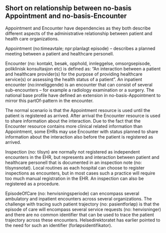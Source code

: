 ## Short on relationship between no-basis Appointment and no-basis-Encounter

<p>Appointment and Encounter have dependencies as they both describe different aspects of the administrative relationship between patient and health care organizations.</p>
<p>Appointment (no:timeavtale; npr:planlagt episode) – describes a planned meeting between a patient and healthcare personell.</p> 
<p>Encounter (no: kontakt, besøk, opphold, innleggelse, omsorgsepisode, poliklinisk konsultasjon etc) is defined as: “An interaction between
 a patient and healthcare provider(s) for the purpose of providing healthcare service(s) or assessing the health status of a patient”. An inpatient encounter (no:inneliggende) 
is an encounter that can consist of several sub-encounters – for example a radiology examination or a surgery. The national base profile have defined an extension in 
no-basis-Appointment to mirror this partOf-pattern in the encounter.</p>  
<p>The normal scenario is that the Appointment resource is used until the patient is registered as arrived. After arrival the Encounter resource is used to share information 
about the interaction. Due to the fact that the Encounter resource contains more clinical related information than Appointment, some EHRs may use Encounter with status planned 
to share information about the interaction also before the patient is registered as arrived.</p> 
<p>Inspection (no: tilsyn) are normally not registered as independent encounters in the EHR, but represents and interaction between patient and healthcare personell that 
is documented in an inspection note (no: tilsynsnotat). Local routines as each hospital can choose to register inspections as encounters, but in most cases such a practice 
will require too much manual registration in the EHR. An inspection can also be registered as a procedure.</p>   
<p>EpisodeOfCare (no: henvisningsperiode) can encompass several ambulatory and inpatient encounters across several organizations. The challenge with tracing such 
patient trajectory (no: pasientforløp) is that the episode of care will encompass several service requests (no: henvisninger) and there are no common identifier that 
can be used to trace the patient trajectory across these encounters. Helsedirektoratet has earlier pointed to the need for such an identifier (forløpsidentifikator).</p>
